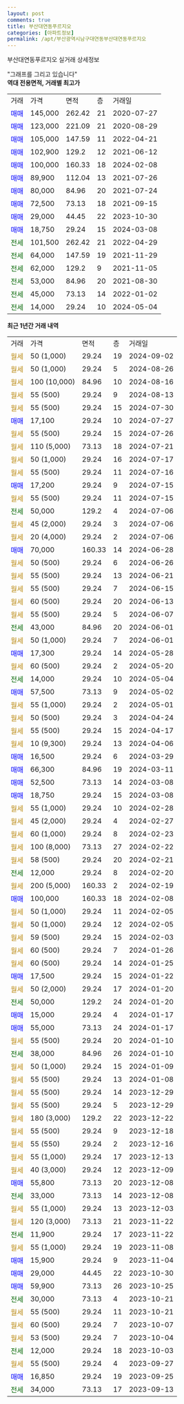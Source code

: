 ```yaml
---
layout: post
comments: true
title: 부산대연동푸르지오
categories: [아파트정보]
permalink: /apt/부산광역시남구대연동부산대연동푸르지오
---
```


부산대연동푸르지오 실거래 상세정보

<script type="text/javascript">
  google.charts.load('current', {'packages':['line', 'corechart']});
  google.charts.setOnLoadCallback(drawChart);

  function drawChart() {
    var data = new google.visualization.DataTable();
    data.addColumn('date', '거래일');
    data.addColumn('number', "매매");
    data.addColumn('number', "전세");
    data.addColumn('number', "전매");

    data.addRows([[new Date(Date.parse("2024-09-02")), null, null, null], [new Date(Date.parse("2024-08-26")), null, null, null], [new Date(Date.parse("2024-08-16")), null, null, null], [new Date(Date.parse("2024-08-13")), null, null, null], [new Date(Date.parse("2024-07-30")), null, null, null], [new Date(Date.parse("2024-07-27")), 17100, null, null], [new Date(Date.parse("2024-07-26")), null, null, null], [new Date(Date.parse("2024-07-21")), null, null, null], [new Date(Date.parse("2024-07-17")), null, null, null], [new Date(Date.parse("2024-07-16")), null, null, null], [new Date(Date.parse("2024-07-15")), 17200, null, null], [new Date(Date.parse("2024-07-15")), null, null, null], [new Date(Date.parse("2024-07-06")), null, 50000, null], [new Date(Date.parse("2024-07-06")), null, null, null], [new Date(Date.parse("2024-07-06")), null, null, null], [new Date(Date.parse("2024-06-28")), 70000, null, null], [new Date(Date.parse("2024-06-26")), null, null, null], [new Date(Date.parse("2024-06-21")), null, null, null], [new Date(Date.parse("2024-06-15")), null, null, null], [new Date(Date.parse("2024-06-13")), null, null, null], [new Date(Date.parse("2024-06-07")), null, null, null], [new Date(Date.parse("2024-06-01")), null, 43000, null], [new Date(Date.parse("2024-06-01")), null, null, null], [new Date(Date.parse("2024-05-28")), 17300, null, null], [new Date(Date.parse("2024-05-20")), null, null, null], [new Date(Date.parse("2024-05-04")), null, 14000, null], [new Date(Date.parse("2024-05-02")), 57500, null, null], [new Date(Date.parse("2024-05-01")), null, null, null], [new Date(Date.parse("2024-04-24")), null, null, null], [new Date(Date.parse("2024-04-17")), null, null, null], [new Date(Date.parse("2024-04-06")), null, null, null], [new Date(Date.parse("2024-03-29")), 16500, null, null], [new Date(Date.parse("2024-03-11")), 66300, null, null], [new Date(Date.parse("2024-03-08")), 52500, null, null], [new Date(Date.parse("2024-03-08")), 18750, null, null], [new Date(Date.parse("2024-02-28")), null, null, null], [new Date(Date.parse("2024-02-27")), null, null, null], [new Date(Date.parse("2024-02-23")), null, null, null], [new Date(Date.parse("2024-02-22")), null, null, null], [new Date(Date.parse("2024-02-21")), null, null, null], [new Date(Date.parse("2024-02-20")), null, 12000, null], [new Date(Date.parse("2024-02-19")), null, null, null], [new Date(Date.parse("2024-02-08")), 100000, null, null], [new Date(Date.parse("2024-02-05")), null, null, null], [new Date(Date.parse("2024-02-05")), null, null, null], [new Date(Date.parse("2024-02-03")), null, null, null], [new Date(Date.parse("2024-01-26")), null, null, null], [new Date(Date.parse("2024-01-25")), null, null, null], [new Date(Date.parse("2024-01-22")), 17500, null, null], [new Date(Date.parse("2024-01-20")), null, null, null], [new Date(Date.parse("2024-01-20")), null, 50000, null], [new Date(Date.parse("2024-01-17")), 15000, null, null], [new Date(Date.parse("2024-01-17")), 55000, null, null], [new Date(Date.parse("2024-01-10")), null, null, null], [new Date(Date.parse("2024-01-10")), null, 38000, null], [new Date(Date.parse("2024-01-09")), null, null, null], [new Date(Date.parse("2024-01-08")), null, null, null], [new Date(Date.parse("2023-12-29")), null, null, null], [new Date(Date.parse("2023-12-29")), null, null, null], [new Date(Date.parse("2023-12-22")), null, null, null], [new Date(Date.parse("2023-12-18")), null, null, null], [new Date(Date.parse("2023-12-16")), null, null, null], [new Date(Date.parse("2023-12-13")), null, null, null], [new Date(Date.parse("2023-12-09")), null, null, null], [new Date(Date.parse("2023-12-08")), 55800, null, null], [new Date(Date.parse("2023-12-08")), null, 33000, null], [new Date(Date.parse("2023-12-03")), null, null, null], [new Date(Date.parse("2023-11-22")), null, null, null], [new Date(Date.parse("2023-11-22")), null, 11900, null], [new Date(Date.parse("2023-11-08")), null, null, null], [new Date(Date.parse("2023-11-04")), 15900, null, null], [new Date(Date.parse("2023-10-30")), 29000, null, null], [new Date(Date.parse("2023-10-25")), 59900, null, null], [new Date(Date.parse("2023-10-21")), null, 30000, null], [new Date(Date.parse("2023-10-21")), null, null, null], [new Date(Date.parse("2023-10-07")), null, null, null], [new Date(Date.parse("2023-10-04")), null, null, null], [new Date(Date.parse("2023-10-03")), null, 12000, null], [new Date(Date.parse("2023-09-27")), null, null, null], [new Date(Date.parse("2023-09-25")), 16850, null, null], [new Date(Date.parse("2023-09-13")), null, 34000, null]]);

    var options = {
      hAxis: {
        format: 'yyyy/MM/dd'
      },    
      lineWidth: 0,
      pointsVisible: true,    
      title: '최근 1년간 유형별 실거래가 분포',
      legend: { position: 'bottom' }
    };

    var formatter = new google.visualization.NumberFormat({pattern:'###,###'} );
    formatter.format(data, 1);
    formatter.format(data, 2);
    
    setTimeout(function() {
        var chart = new google.visualization.LineChart(document.getElementById('columnchart_material'));
        chart.draw(data, (options));
        document.getElementById('loading').style.display = 'none';
    }, 200);
  }
</script>


<div id="loading" style="z-index:20; display: block; margin-left: 0px">"그래프를 그리고 있습니다"</div>
<div id="columnchart_material" style="width: 95%; margin-left: 0px; display: block"></div>
<!-- contents start -->
<b>역대 전용면적, 거래별 최고가</b>
<table class="sortable">
    <tr>
      <td>거래</td>
      <td>가격</td>
      <td>면적</td>
      <td>층</td>
      <td>거래일</td>
    </tr>
        <tr>
          <td><a style="color: blue">매매</a></td>
          <td>145,000</td>
          <td>262.42</td>
          <td>21</td>
          <td>2020-07-27</td>
        </tr>            <tr>
          <td><a style="color: blue">매매</a></td>
          <td>123,000</td>
          <td>221.09</td>
          <td>21</td>
          <td>2020-08-29</td>
        </tr>            <tr>
          <td><a style="color: blue">매매</a></td>
          <td>105,000</td>
          <td>147.59</td>
          <td>11</td>
          <td>2022-04-21</td>
        </tr>            <tr>
          <td><a style="color: blue">매매</a></td>
          <td>102,900</td>
          <td>129.2</td>
          <td>12</td>
          <td>2021-06-12</td>
        </tr>            <tr>
          <td><a style="color: blue">매매</a></td>
          <td>100,000</td>
          <td>160.33</td>
          <td>18</td>
          <td>2024-02-08</td>
        </tr>            <tr>
          <td><a style="color: blue">매매</a></td>
          <td>89,900</td>
          <td>112.04</td>
          <td>13</td>
          <td>2021-07-26</td>
        </tr>            <tr>
          <td><a style="color: blue">매매</a></td>
          <td>80,000</td>
          <td>84.96</td>
          <td>20</td>
          <td>2021-07-24</td>
        </tr>            <tr>
          <td><a style="color: blue">매매</a></td>
          <td>72,500</td>
          <td>73.13</td>
          <td>18</td>
          <td>2021-09-15</td>
        </tr>            <tr>
          <td><a style="color: blue">매매</a></td>
          <td>29,000</td>
          <td>44.45</td>
          <td>22</td>
          <td>2023-10-30</td>
        </tr>            <tr>
          <td><a style="color: blue">매매</a></td>
          <td>18,750</td>
          <td>29.24</td>
          <td>15</td>
          <td>2024-03-08</td>
        </tr>        
        <tr>
              <td><a style="color: darkgreen">전세</a></td>
              <td>101,500</td>
              <td>262.42</td>
              <td>21</td>
              <td>2022-04-29</td>
            </tr>            <tr>
              <td><a style="color: darkgreen">전세</a></td>
              <td>64,000</td>
              <td>147.59</td>
              <td>19</td>
              <td>2021-11-29</td>
            </tr>            <tr>
              <td><a style="color: darkgreen">전세</a></td>
              <td>62,000</td>
              <td>129.2</td>
              <td>9</td>
              <td>2021-11-05</td>
            </tr>            <tr>
              <td><a style="color: darkgreen">전세</a></td>
              <td>53,000</td>
              <td>84.96</td>
              <td>20</td>
              <td>2021-08-30</td>
            </tr>            <tr>
              <td><a style="color: darkgreen">전세</a></td>
              <td>45,000</td>
              <td>73.13</td>
              <td>14</td>
              <td>2022-01-02</td>
            </tr>            <tr>
              <td><a style="color: darkgreen">전세</a></td>
              <td>14,000</td>
              <td>29.24</td>
              <td>10</td>
              <td>2024-05-04</td>
            </tr>        
    
</table>

<b>최근 1년간 거래 내역</b>

<table class="sortable">
    <tr>
      <td>거래</td>
      <td>가격</td>
      <td>면적</td>
      <td>층</td>
      <td>거래일</td>
    </tr>
    <tr>
      <td><a style="color: darkgoldenrod">월세</a></td>
      <td>50 (1,000)</td>
      <td>29.24</td>
      <td>19</td>
      <td>2024-09-02</td>
    </tr>          <tr>
      <td><a style="color: darkgoldenrod">월세</a></td>
      <td>50 (1,000)</td>
      <td>29.24</td>
      <td>5</td>
      <td>2024-08-26</td>
    </tr>          <tr>
      <td><a style="color: darkgoldenrod">월세</a></td>
      <td>100 (10,000)</td>
      <td>84.96</td>
      <td>10</td>
      <td>2024-08-16</td>
    </tr>          <tr>
      <td><a style="color: darkgoldenrod">월세</a></td>
      <td>55 (500)</td>
      <td>29.24</td>
      <td>9</td>
      <td>2024-08-13</td>
    </tr>          <tr>
      <td><a style="color: darkgoldenrod">월세</a></td>
      <td>55 (500)</td>
      <td>29.24</td>
      <td>15</td>
      <td>2024-07-30</td>
    </tr>          <tr>
      <td><a style="color: blue">매매</a></td>
      <td>17,100</td>
      <td>29.24</td>
      <td>10</td>
      <td>2024-07-27</td>
    </tr>          <tr>
      <td><a style="color: darkgoldenrod">월세</a></td>
      <td>55 (500)</td>
      <td>29.24</td>
      <td>15</td>
      <td>2024-07-26</td>
    </tr>          <tr>
      <td><a style="color: darkgoldenrod">월세</a></td>
      <td>110 (5,000)</td>
      <td>73.13</td>
      <td>18</td>
      <td>2024-07-21</td>
    </tr>          <tr>
      <td><a style="color: darkgoldenrod">월세</a></td>
      <td>50 (1,000)</td>
      <td>29.24</td>
      <td>16</td>
      <td>2024-07-17</td>
    </tr>          <tr>
      <td><a style="color: darkgoldenrod">월세</a></td>
      <td>55 (500)</td>
      <td>29.24</td>
      <td>11</td>
      <td>2024-07-16</td>
    </tr>          <tr>
      <td><a style="color: blue">매매</a></td>
      <td>17,200</td>
      <td>29.24</td>
      <td>9</td>
      <td>2024-07-15</td>
    </tr>          <tr>
      <td><a style="color: darkgoldenrod">월세</a></td>
      <td>55 (500)</td>
      <td>29.24</td>
      <td>11</td>
      <td>2024-07-15</td>
    </tr>          <tr>
      <td><a style="color: darkgreen">전세</a></td>
      <td>50,000</td>
      <td>129.2</td>
      <td>4</td>
      <td>2024-07-06</td>
    </tr>          <tr>
      <td><a style="color: darkgoldenrod">월세</a></td>
      <td>45 (2,000)</td>
      <td>29.24</td>
      <td>3</td>
      <td>2024-07-06</td>
    </tr>          <tr>
      <td><a style="color: darkgoldenrod">월세</a></td>
      <td>20 (4,000)</td>
      <td>29.24</td>
      <td>2</td>
      <td>2024-07-06</td>
    </tr>          <tr>
      <td><a style="color: blue">매매</a></td>
      <td>70,000</td>
      <td>160.33</td>
      <td>14</td>
      <td>2024-06-28</td>
    </tr>          <tr>
      <td><a style="color: darkgoldenrod">월세</a></td>
      <td>50 (500)</td>
      <td>29.24</td>
      <td>6</td>
      <td>2024-06-26</td>
    </tr>          <tr>
      <td><a style="color: darkgoldenrod">월세</a></td>
      <td>55 (500)</td>
      <td>29.24</td>
      <td>13</td>
      <td>2024-06-21</td>
    </tr>          <tr>
      <td><a style="color: darkgoldenrod">월세</a></td>
      <td>55 (500)</td>
      <td>29.24</td>
      <td>7</td>
      <td>2024-06-15</td>
    </tr>          <tr>
      <td><a style="color: darkgoldenrod">월세</a></td>
      <td>60 (500)</td>
      <td>29.24</td>
      <td>20</td>
      <td>2024-06-13</td>
    </tr>          <tr>
      <td><a style="color: darkgoldenrod">월세</a></td>
      <td>55 (500)</td>
      <td>29.24</td>
      <td>5</td>
      <td>2024-06-07</td>
    </tr>          <tr>
      <td><a style="color: darkgreen">전세</a></td>
      <td>43,000</td>
      <td>84.96</td>
      <td>20</td>
      <td>2024-06-01</td>
    </tr>          <tr>
      <td><a style="color: darkgoldenrod">월세</a></td>
      <td>50 (1,000)</td>
      <td>29.24</td>
      <td>7</td>
      <td>2024-06-01</td>
    </tr>          <tr>
      <td><a style="color: blue">매매</a></td>
      <td>17,300</td>
      <td>29.24</td>
      <td>14</td>
      <td>2024-05-28</td>
    </tr>          <tr>
      <td><a style="color: darkgoldenrod">월세</a></td>
      <td>60 (500)</td>
      <td>29.24</td>
      <td>2</td>
      <td>2024-05-20</td>
    </tr>          <tr>
      <td><a style="color: darkgreen">전세</a></td>
      <td>14,000</td>
      <td>29.24</td>
      <td>10</td>
      <td>2024-05-04</td>
    </tr>          <tr>
      <td><a style="color: blue">매매</a></td>
      <td>57,500</td>
      <td>73.13</td>
      <td>9</td>
      <td>2024-05-02</td>
    </tr>          <tr>
      <td><a style="color: darkgoldenrod">월세</a></td>
      <td>55 (1,000)</td>
      <td>29.24</td>
      <td>2</td>
      <td>2024-05-01</td>
    </tr>          <tr>
      <td><a style="color: darkgoldenrod">월세</a></td>
      <td>50 (500)</td>
      <td>29.24</td>
      <td>3</td>
      <td>2024-04-24</td>
    </tr>          <tr>
      <td><a style="color: darkgoldenrod">월세</a></td>
      <td>55 (500)</td>
      <td>29.24</td>
      <td>15</td>
      <td>2024-04-17</td>
    </tr>          <tr>
      <td><a style="color: darkgoldenrod">월세</a></td>
      <td>10 (9,300)</td>
      <td>29.24</td>
      <td>13</td>
      <td>2024-04-06</td>
    </tr>          <tr>
      <td><a style="color: blue">매매</a></td>
      <td>16,500</td>
      <td>29.24</td>
      <td>6</td>
      <td>2024-03-29</td>
    </tr>          <tr>
      <td><a style="color: blue">매매</a></td>
      <td>66,300</td>
      <td>84.96</td>
      <td>19</td>
      <td>2024-03-11</td>
    </tr>          <tr>
      <td><a style="color: blue">매매</a></td>
      <td>52,500</td>
      <td>73.13</td>
      <td>14</td>
      <td>2024-03-08</td>
    </tr>          <tr>
      <td><a style="color: blue">매매</a></td>
      <td>18,750</td>
      <td>29.24</td>
      <td>15</td>
      <td>2024-03-08</td>
    </tr>          <tr>
      <td><a style="color: darkgoldenrod">월세</a></td>
      <td>55 (1,000)</td>
      <td>29.24</td>
      <td>10</td>
      <td>2024-02-28</td>
    </tr>          <tr>
      <td><a style="color: darkgoldenrod">월세</a></td>
      <td>45 (2,000)</td>
      <td>29.24</td>
      <td>4</td>
      <td>2024-02-27</td>
    </tr>          <tr>
      <td><a style="color: darkgoldenrod">월세</a></td>
      <td>60 (1,000)</td>
      <td>29.24</td>
      <td>8</td>
      <td>2024-02-23</td>
    </tr>          <tr>
      <td><a style="color: darkgoldenrod">월세</a></td>
      <td>100 (8,000)</td>
      <td>73.13</td>
      <td>27</td>
      <td>2024-02-22</td>
    </tr>          <tr>
      <td><a style="color: darkgoldenrod">월세</a></td>
      <td>58 (500)</td>
      <td>29.24</td>
      <td>20</td>
      <td>2024-02-21</td>
    </tr>          <tr>
      <td><a style="color: darkgreen">전세</a></td>
      <td>12,000</td>
      <td>29.24</td>
      <td>8</td>
      <td>2024-02-20</td>
    </tr>          <tr>
      <td><a style="color: darkgoldenrod">월세</a></td>
      <td>200 (5,000)</td>
      <td>160.33</td>
      <td>2</td>
      <td>2024-02-19</td>
    </tr>          <tr>
      <td><a style="color: blue">매매</a></td>
      <td>100,000</td>
      <td>160.33</td>
      <td>18</td>
      <td>2024-02-08</td>
    </tr>          <tr>
      <td><a style="color: darkgoldenrod">월세</a></td>
      <td>50 (1,000)</td>
      <td>29.24</td>
      <td>11</td>
      <td>2024-02-05</td>
    </tr>          <tr>
      <td><a style="color: darkgoldenrod">월세</a></td>
      <td>50 (1,000)</td>
      <td>29.24</td>
      <td>12</td>
      <td>2024-02-05</td>
    </tr>          <tr>
      <td><a style="color: darkgoldenrod">월세</a></td>
      <td>59 (500)</td>
      <td>29.24</td>
      <td>15</td>
      <td>2024-02-03</td>
    </tr>          <tr>
      <td><a style="color: darkgoldenrod">월세</a></td>
      <td>60 (500)</td>
      <td>29.24</td>
      <td>7</td>
      <td>2024-01-26</td>
    </tr>          <tr>
      <td><a style="color: darkgoldenrod">월세</a></td>
      <td>60 (500)</td>
      <td>29.24</td>
      <td>14</td>
      <td>2024-01-25</td>
    </tr>          <tr>
      <td><a style="color: blue">매매</a></td>
      <td>17,500</td>
      <td>29.24</td>
      <td>15</td>
      <td>2024-01-22</td>
    </tr>          <tr>
      <td><a style="color: darkgoldenrod">월세</a></td>
      <td>50 (2,000)</td>
      <td>29.24</td>
      <td>17</td>
      <td>2024-01-20</td>
    </tr>          <tr>
      <td><a style="color: darkgreen">전세</a></td>
      <td>50,000</td>
      <td>129.2</td>
      <td>24</td>
      <td>2024-01-20</td>
    </tr>          <tr>
      <td><a style="color: blue">매매</a></td>
      <td>15,000</td>
      <td>29.24</td>
      <td>4</td>
      <td>2024-01-17</td>
    </tr>          <tr>
      <td><a style="color: blue">매매</a></td>
      <td>55,000</td>
      <td>73.13</td>
      <td>24</td>
      <td>2024-01-17</td>
    </tr>          <tr>
      <td><a style="color: darkgoldenrod">월세</a></td>
      <td>55 (500)</td>
      <td>29.24</td>
      <td>20</td>
      <td>2024-01-10</td>
    </tr>          <tr>
      <td><a style="color: darkgreen">전세</a></td>
      <td>38,000</td>
      <td>84.96</td>
      <td>26</td>
      <td>2024-01-10</td>
    </tr>          <tr>
      <td><a style="color: darkgoldenrod">월세</a></td>
      <td>50 (1,000)</td>
      <td>29.24</td>
      <td>15</td>
      <td>2024-01-09</td>
    </tr>          <tr>
      <td><a style="color: darkgoldenrod">월세</a></td>
      <td>55 (500)</td>
      <td>29.24</td>
      <td>13</td>
      <td>2024-01-08</td>
    </tr>          <tr>
      <td><a style="color: darkgoldenrod">월세</a></td>
      <td>55 (500)</td>
      <td>29.24</td>
      <td>14</td>
      <td>2023-12-29</td>
    </tr>          <tr>
      <td><a style="color: darkgoldenrod">월세</a></td>
      <td>55 (500)</td>
      <td>29.24</td>
      <td>5</td>
      <td>2023-12-29</td>
    </tr>          <tr>
      <td><a style="color: darkgoldenrod">월세</a></td>
      <td>180 (3,000)</td>
      <td>129.2</td>
      <td>22</td>
      <td>2023-12-22</td>
    </tr>          <tr>
      <td><a style="color: darkgoldenrod">월세</a></td>
      <td>55 (500)</td>
      <td>29.24</td>
      <td>9</td>
      <td>2023-12-18</td>
    </tr>          <tr>
      <td><a style="color: darkgoldenrod">월세</a></td>
      <td>55 (550)</td>
      <td>29.24</td>
      <td>2</td>
      <td>2023-12-16</td>
    </tr>          <tr>
      <td><a style="color: darkgoldenrod">월세</a></td>
      <td>55 (1,000)</td>
      <td>29.24</td>
      <td>17</td>
      <td>2023-12-13</td>
    </tr>          <tr>
      <td><a style="color: darkgoldenrod">월세</a></td>
      <td>40 (3,000)</td>
      <td>29.24</td>
      <td>12</td>
      <td>2023-12-09</td>
    </tr>          <tr>
      <td><a style="color: blue">매매</a></td>
      <td>55,800</td>
      <td>73.13</td>
      <td>20</td>
      <td>2023-12-08</td>
    </tr>          <tr>
      <td><a style="color: darkgreen">전세</a></td>
      <td>33,000</td>
      <td>73.13</td>
      <td>14</td>
      <td>2023-12-08</td>
    </tr>          <tr>
      <td><a style="color: darkgoldenrod">월세</a></td>
      <td>55 (1,000)</td>
      <td>29.24</td>
      <td>13</td>
      <td>2023-12-03</td>
    </tr>          <tr>
      <td><a style="color: darkgoldenrod">월세</a></td>
      <td>120 (3,000)</td>
      <td>73.13</td>
      <td>21</td>
      <td>2023-11-22</td>
    </tr>          <tr>
      <td><a style="color: darkgreen">전세</a></td>
      <td>11,900</td>
      <td>29.24</td>
      <td>17</td>
      <td>2023-11-22</td>
    </tr>          <tr>
      <td><a style="color: darkgoldenrod">월세</a></td>
      <td>55 (1,000)</td>
      <td>29.24</td>
      <td>19</td>
      <td>2023-11-08</td>
    </tr>          <tr>
      <td><a style="color: blue">매매</a></td>
      <td>15,900</td>
      <td>29.24</td>
      <td>9</td>
      <td>2023-11-04</td>
    </tr>          <tr>
      <td><a style="color: blue">매매</a></td>
      <td>29,000</td>
      <td>44.45</td>
      <td>22</td>
      <td>2023-10-30</td>
    </tr>          <tr>
      <td><a style="color: blue">매매</a></td>
      <td>59,900</td>
      <td>73.13</td>
      <td>26</td>
      <td>2023-10-25</td>
    </tr>          <tr>
      <td><a style="color: darkgreen">전세</a></td>
      <td>30,000</td>
      <td>73.13</td>
      <td>4</td>
      <td>2023-10-21</td>
    </tr>          <tr>
      <td><a style="color: darkgoldenrod">월세</a></td>
      <td>55 (500)</td>
      <td>29.24</td>
      <td>11</td>
      <td>2023-10-21</td>
    </tr>          <tr>
      <td><a style="color: darkgoldenrod">월세</a></td>
      <td>60 (500)</td>
      <td>29.24</td>
      <td>7</td>
      <td>2023-10-07</td>
    </tr>          <tr>
      <td><a style="color: darkgoldenrod">월세</a></td>
      <td>53 (500)</td>
      <td>29.24</td>
      <td>7</td>
      <td>2023-10-04</td>
    </tr>          <tr>
      <td><a style="color: darkgreen">전세</a></td>
      <td>12,000</td>
      <td>29.24</td>
      <td>18</td>
      <td>2023-10-03</td>
    </tr>          <tr>
      <td><a style="color: darkgoldenrod">월세</a></td>
      <td>55 (500)</td>
      <td>29.24</td>
      <td>4</td>
      <td>2023-09-27</td>
    </tr>          <tr>
      <td><a style="color: blue">매매</a></td>
      <td>16,850</td>
      <td>29.24</td>
      <td>19</td>
      <td>2023-09-25</td>
    </tr>          <tr>
      <td><a style="color: darkgreen">전세</a></td>
      <td>34,000</td>
      <td>73.13</td>
      <td>17</td>
      <td>2023-09-13</td>
    </tr>      </table>
<!-- contents end -->    

